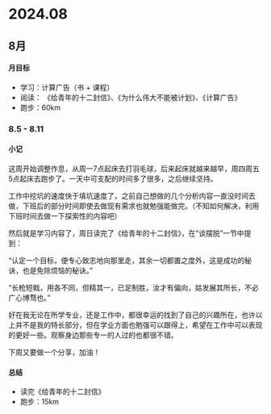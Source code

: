 # 2024.08

## 8月

#### 月目标
- 学习：计算广告（书 + 课程）
- 阅读： 《给青年的十二封信》、《为什么伟大不能被计划》、《计算广告》
- 跑步：60km



### 8.5 - 8.11

#### 小记

这周开始调整作息，从周一7点起床去打羽毛球，后来起床就越来越早，周四周五5点起床去跑步了。一天中可支配的时间多了很多，之后继续坚持。

工作中挖坑的速度快于填坑速度了，之前自己想做的几个分析内容一直没时间去做，下班后的部分时间即使去做现有需求也就勉强能做完。（不知如何解决，利用下班时间去做一下探索性的内容吧）

然后就是学习内容了，周日读完了《给青年的十二封信》，在“谈摆脱”一节中提到：

“认定一个目标，便专心致志地向那里走，其余一切都置之度外，这是成功的秘诀，也是免除烦恼的秘诀。”

“长枪短戟，用各不同，但精其一，已足制胜，汝才有偏向，姑发展其所长，不必广心博骛也。”

好在我无论在所学专业，还是工作中，都很幸运的找到了自己的兴趣所在，也许以上并不是我的特长部分，但在学业方面也勉强可以跟得上，希望在工作中可以表现的更好一些。观察身边那些专一的人过的也都很不错。

下周又要做一个分享，加油！

#### 总结
- 读完《给青年的十二封信》 
- 跑步：15km



